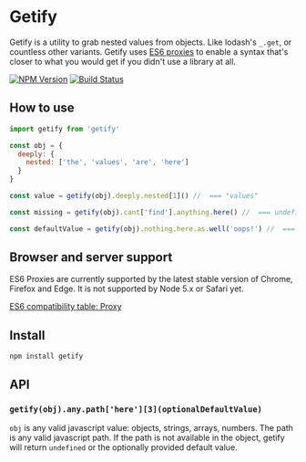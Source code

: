 # Getify

Getify is a utility to grab nested values from objects. Like lodash's `_.get`, or countless other variants. Getify uses [ES6 proxies](https://developer.mozilla.org/en/docs/Web/JavaScript/Reference/Global_Objects/Proxy) to enable a syntax that's closer to what you would get if you didn't use a library at all.

[![NPM Version][npm-image]][npm-url] [![Build Status](https://travis-ci.org/johnste/getify.svg?branch=master)](https://travis-ci.org/johnste/getify)

## How to use

```javascript
import getify from 'getify'

const obj = {
  deeply: {
    nested: ['the', 'values', 'are', 'here']
  }
}

const value = getify(obj).deeply.nested[1]() //  === "values"

const missing = getify(obj).cant['find'].anything.here() //  === undefined

const defaultValue = getify(obj).nothing.here.as.well('oops!') //  === "oops!"
```

## Browser and server support

ES6 Proxies are currently supported by the latest stable version of Chrome, Firefox and Edge. It is not supported by Node 5.x or Safari yet.

[ES6 compatibility table: Proxy](http://kangax.github.io/compat-table/es6/#test-Proxy)

## Install

`npm install getify`

## API

### `getify(obj).any.path['here'][3](optionalDefaultValue)`

`obj` is any valid javascript value: objects, strings, arrays, numbers. The path is any valid javascript path. If the path is not available in the object, getify will return `undefined` or the optionally provided default value.

[npm-image]: https://img.shields.io/npm/v/getify.svg
[npm-url]: https://npmjs.org/package/getify
